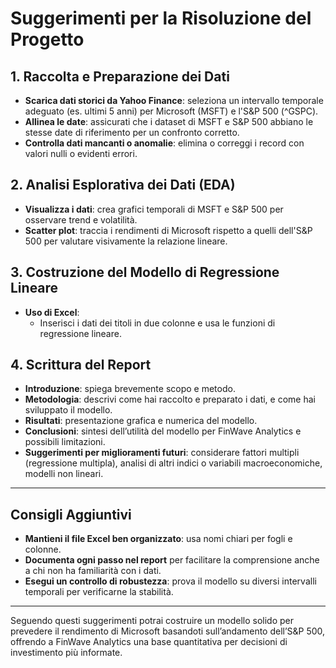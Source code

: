 
# Suggerimenti per la Risoluzione del Progetto

## 1. Raccolta e Preparazione dei Dati
- **Scarica dati storici da Yahoo Finance**: seleziona un intervallo temporale adeguato (es. ultimi 5 anni) per Microsoft (MSFT) e l'S&P 500 (^GSPC).
- **Allinea le date**: assicurati che i dataset di MSFT e S&P 500 abbiano le stesse date di riferimento per un confronto corretto.
- **Controlla dati mancanti o anomalie**: elimina o correggi i record con valori nulli o evidenti errori.

## 2. Analisi Esplorativa dei Dati (EDA)
- **Visualizza i dati**: crea grafici temporali di MSFT e S&P 500 per osservare trend e volatilità.
- **Scatter plot**: traccia i rendimenti di Microsoft rispetto a quelli dell'S&P 500 per valutare visivamente la relazione lineare.

## 3. Costruzione del Modello di Regressione Lineare
- **Uso di Excel**:
  - Inserisci i dati dei titoli in due colonne e usa le funzioni di regressione lineare.


## 4. Scrittura del Report
- **Introduzione**: spiega brevemente scopo e metodo.
- **Metodologia**: descrivi come hai raccolto e preparato i dati, e come hai sviluppato il modello.
- **Risultati**: presentazione grafica e numerica del modello.
- **Conclusioni**: sintesi dell’utilità del modello per FinWave Analytics e possibili limitazioni.
- **Suggerimenti per miglioramenti futuri**: considerare fattori multipli (regressione multipla), analisi di altri indici o variabili macroeconomiche, modelli non lineari.

---

## Consigli Aggiuntivi
- **Mantieni il file Excel ben organizzato**: usa nomi chiari per fogli e colonne.
- **Documenta ogni passo nel report** per facilitare la comprensione anche a chi non ha familiarità con i dati.
- **Esegui un controllo di robustezza**: prova il modello su diversi intervalli temporali per verificarne la stabilità.


---

Seguendo questi suggerimenti potrai costruire un modello solido per prevedere il rendimento di Microsoft basandoti sull’andamento dell’S&P 500, offrendo a FinWave Analytics una base quantitativa per decisioni di investimento più informate.
